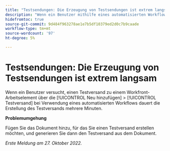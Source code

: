 ```yaml
---
title: "Testsendungen: Die Erzeugung von Testsendungen ist extrem langsam."
description: "Wenn ein Benutzer mithilfe eines automatisierten Workflows versucht, mithilfe der Option Neu hinzufügen > Testversand zu einem Workfront-Arbeitselement hinzuzufügen, dauert die Erstellung des Testversands mehrere Minuten."
hidefromtoc: true
source-git-commit: 9d484f963278ae1e7b5df10379ed2d0c7b9caade
workflow-type: tm+mt
source-wordcount: '97'
ht-degree: 5%

---
```



# Testsendungen: Die Erzeugung von Testsendungen ist extrem langsam

<!--This article is on the WF and WFP TOCs-->

Wenn ein Benutzer versucht, einen Testversand zu einem Workfront-Arbeitselement über die [!UICONTROL Neu hinzufügen] > [!UICONTROL Testversand] bei Verwendung eines automatisierten Workflows dauert die Erstellung des Testversands mehrere Minuten.

**Problemumgehung**

Fügen Sie das Dokument hinzu, für das Sie einen Testversand erstellen möchten, und generieren Sie dann den Testversand aus dem Dokument.

_Erste Meldung am 27. Oktober 2022._

